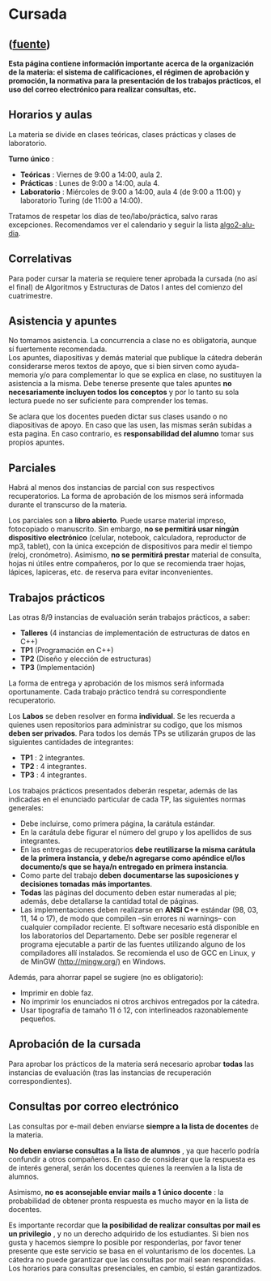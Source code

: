 # Cursada
([fuente](https://campus.exactas.uba.ar/course/view.php?id=989&section=3))
---
**Esta página contiene información importante acerca de la organización de la
materia: el sistema de calificaciones, el régimen de aprobación y promoción,
la normativa para la presentación de los trabajos prácticos, el uso del correo
electrónico para realizar consultas, etc.**

## Horarios y aulas

La materia se divide en clases teóricas, clases prácticas y clases de
laboratorio.

**Turno único** :

  - **Teóricas** : Viernes de 9:00 a 14:00, aula 2.
  - **Prácticas** : Lunes de 9:00 a 14:00, aula 4.
  - **Laboratorio** : Miércoles de 9:00 a 14:00, aula 4 (de 9:00 a 11:00) y laboratorio Turing (de 11:00 a 14:00).

Tratamos de respetar los días de teo/labo/práctica, salvo raras excepciones.
Recomendamos ver el calendario y seguir la lista [algo2-alu-
dia](http://listas.dc.uba.ar/cgi-bin/mailman/listinfo/algo2-alu-dia).

## Correlativas

Para poder cursar la materia se requiere tener aprobada la cursada (no así el
final) de Algoritmos y Estructuras de Datos I antes del comienzo del
cuatrimestre.

## Asistencia y apuntes

No tomamos asistencia. La concurrencia a clase no es obligatoria, aunque sí
fuertemente recomendada.  
Los apuntes, diapositivas y demás material que publique la cátedra deberán
considerarse meros textos de apoyo, que si bien sirven como ayuda-memoria y/o
para complementar lo que se explica en clase, no sustituyen la asistencia a la
misma. Debe tenerse presente que tales apuntes **no necesariamente incluyen
todos los conceptos** y por lo tanto su sola lectura puede no ser suficiente
para comprender los temas.

Se aclara que los docentes pueden dictar sus clases usando o no diapositivas
de apoyo. En caso que las usen, las mismas serán subidas a esta pagina. En
caso contrario, es **responsabilidad del alumno** tomar sus propios apuntes.

## Parciales

Habrá al menos dos instancias de parcial con sus respectivos recuperatorios.
La forma de aprobación de los mismos será informada durante el transcurso de
la materia.

Los parciales son a **libro abierto**. Puede usarse material impreso,
fotocopiado o manuscrito. Sin embargo, **no se permitirá usar ningún
dispositivo electrónico** (celular, notebook, calculadora, reproductor de mp3,
tablet), con la única excepción de dispositivos para medir el tiempo (reloj,
cronómetro). Asimismo, **no se permitirá prestar** material de consulta, hojas
ni útiles entre compañeros, por lo que se recomienda traer hojas, lápices,
lapiceras, etc. de reserva para evitar inconvenientes.

## Trabajos prácticos

Las otras 8/9 instancias de evaluación serán trabajos prácticos, a saber:

  - **Talleres** (4 instancias de implementación de estructuras de datos en C++)
  - **TP1** (Programación en C++)
  - **TP2** (Diseño y elección de estructuras)
  - **TP3** (Implementación)

La forma de entrega y aprobación de los mismos será informada oportunamente.
Cada trabajo práctico tendrá su correspondiente recuperatorio.

Los **Labos** se deben resolver en forma **individual**. Se les recuerda a
quienes usen repositorios para administrar su codigo, que los mismos **deben
ser privados**. Para todos los demás TPs se utilizarán grupos de las
siguientes cantidades de integrantes:

  - **TP1** : 2 integrantes.
  - **TP2** : 4 integrantes.
  - **TP3** : 4 integrantes.

Los trabajos prácticos presentados deberán respetar, además de las indicadas
en el enunciado particular de cada TP, las siguientes normas generales:

  - Debe incluirse, como primera página, la carátula estándar.
  - En la carátula debe figurar el número del grupo y los apellidos de sus integrantes.
  - En las entregas de recuperatorios **debe reutilizarse la misma carátula de la primera instancia, y debe/n agregarse como apéndice el/los documento/s que se haya/n entregado en primera instancia**.
  - Como parte del trabajo **deben** **documentarse las suposiciones y decisiones tomadas** **más importantes**.
  - **Todas** las páginas del documento deben estar numeradas al pie; además, debe detallarse la cantidad total de páginas.
  - Las implementaciones deben realizarse en **ANSI C++** estándar (98, 03, 11, 14 o 17), de modo que compilen –sin errores ni warnings– con cualquier compilador reciente. El software necesario está disponible en los laboratorios del Departamento. Debe ser posible regenerar el programa ejecutable a partir de las fuentes utilizando alguno de los compiladores allí instalados. Se recomienda el uso de GCC en Linux, y de MinGW (<http://mingw.org/)> en Windows.

Además, para ahorrar papel se sugiere (no es obligatorio):

  - Imprimir en doble faz.
  - No imprimir los enunciados ni otros archivos entregados por la cátedra.
  - Usar tipografía de tamaño 11 ó 12, con interlineados razonablemente pequeños. 

## Aprobación de la cursada

Para aprobar los prácticos de la materia será necesario aprobar **todas** las
instancias de evaluación (tras las instancias de recuperación
correspondientes).

## Consultas por correo electrónico

Las consultas por e-mail deben enviarse **siempre a la lista de docentes** de
la materia.

**No deben enviarse consultas a la lista de alumnos** , ya que hacerlo podría
confundir a otros compañeros. En caso de considerar que la respuesta es de
interés general, serán los docentes quienes la reenvíen a la lista de alumnos.

Asimismo, **no es aconsejable enviar mails a 1 único docente** : la
probabilidad de obtener pronta respuesta es mucho mayor en la lista de
docentes.

Es importante recordar que **la posibilidad de realizar consultas por mail es
un privilegio** , y no un derecho adquirido de los estudiantes. Si bien nos
gusta y hacemos siempre lo posible por responderlas, por favor tener presente
que este servicio se basa en el voluntarismo de los docentes. La cátedra no
puede garantizar que las consultas por mail sean respondidas. Los horarios
para consultas presenciales, en cambio, sí están garantizados.

